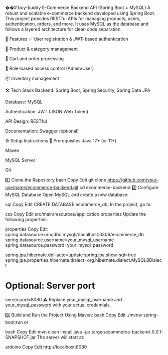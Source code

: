 ��#   b u y - b u d d y 
 
 E-Commerce Backend API (Spring Boot + MySQL)
A robust and scalable e-commerce backend developed using Spring Boot. This project provides RESTful APIs for managing products, users, authentication, orders, and more. It uses MySQL as the database and follows a layered architecture for clean code separation.

🚀 Features
✅ User registration & JWT-based authentication

🛒 Product & category management

🧾 Cart and order processing

🔐 Role-based access control (Admin/User)

📦 Inventory management


🛠️ Tech Stack
Backend: Spring Boot, Spring Security, Spring Data JPA

Database: MySQL

Authentication: JWT (JSON Web Token)

API Design: RESTful

Documentation: Swagger (optional)

⚙️ Setup Instructions
🔧 Prerequisites
Java 17+ (or 11+)

Maven

MySQL Server

Git

1️⃣ Clone the Repository
bash
Copy
Edit
git clone https://github.com/your-username/ecommerce-backend.git
cd ecommerce-backend
2️⃣ Configure MySQL Database
Open MySQL and create a new database:

sql
Copy
Edit
CREATE DATABASE ecommerce_db;
In the project, go to:

css
Copy
Edit
src/main/resources/application.properties
Update the following properties:

properties
Copy
Edit
spring.datasource.url=jdbc:mysql://localhost:3306/ecommerce_db
spring.datasource.username=your_mysql_username
spring.datasource.password=your_mysql_password

spring.jpa.hibernate.ddl-auto=update
spring.jpa.show-sql=true
spring.jpa.properties.hibernate.dialect=org.hibernate.dialect.MySQL8Dialect

# Optional: Server port
server.port=8080
⚠️ Replace your_mysql_username and your_mysql_password with your actual credentials.

3️⃣ Build and Run the Project
Using Maven:
bash
Copy
Edit
./mvnw spring-boot:run
or

bash
Copy
Edit
mvn clean install
java -jar target/ecommerce-backend-0.0.1-SNAPSHOT.jar
The server will start at:

arduino
Copy
Edit
http://localhost:8080
